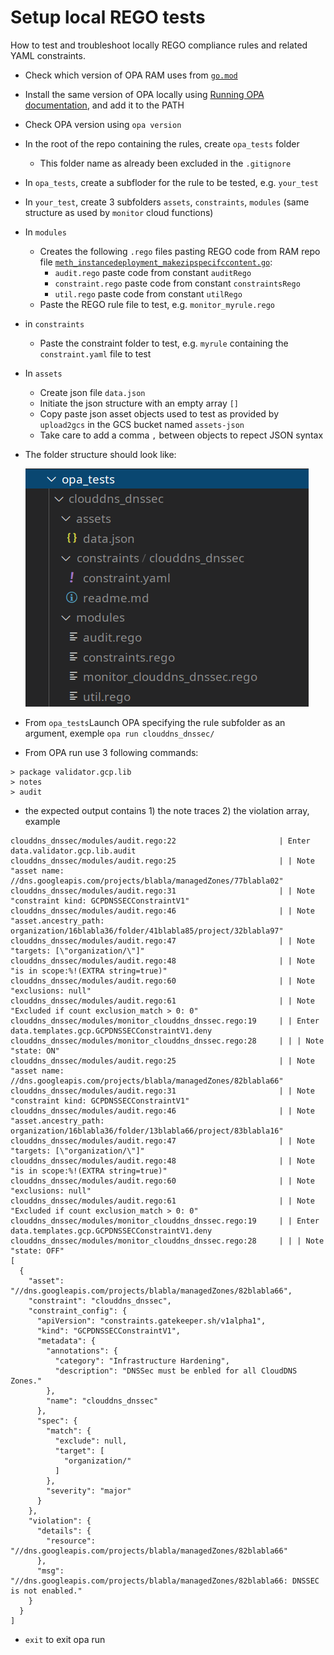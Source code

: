 # Setup local REGO tests

How to test and troubleshoot locally REGO compliance rules and related YAML constraints.

- Check which version of OPA RAM uses from [`go.mod`](https://github.com/BrunoReboul/ram/blob/master/go.mod)
- Install the same version of OPA locally using [Running OPA documentation](https://www.openpolicyagent.org/docs/latest/#running-opa), and add it to the PATH
- Check OPA version using `opa version`
- In the root of the repo containing the rules, create `opa_tests` folder
  - This folder name as already been excluded in the `.gitignore`
- In `opa_tests`, create a subfloder for the rule to be tested, e.g. `your_test`
- In `your_test`, create 3 subfolders `assets`, `constraints`, `modules` (same structure as used by `monitor` cloud functions)
- In `modules`
  - Creates the following `.rego` files pasting REGO code from RAM repo file [`meth_instancedeployment_makezipspecifccontent.go`](https://github.com/BrunoReboul/ram/blob/master/services/monitor/meth_instancedeployment_makezipspecifccontent.go):
    - `audit.rego` paste code from constant `auditRego`
    - `constraint.rego` paste code from constant `constraintsRego`
    - `util.rego` paste code from constant `utilRego`
  - Paste the REGO rule file to test, e.g. `monitor_myrule.rego`
- in `constraints`
  - Paste the constraint folder to test, e.g. `myrule` containing the `constraint.yaml` file to test
- In `assets`
  - Create json file `data.json`
  - Initiate the json structure with an empty array `[]`
  - Copy paste json asset objects used to test as provided by `upload2gcs` in the GCS bucket named `assets-json`
  - Take care to add a comma `,` between objects to repect JSON syntax
- The folder structure should look like:

  ![folder structure](images/test_rego_locally_folder_structure.png "files and folder strcuture to test REGO locally")
- From `opa_tests`Launch OPA specifying the rule subfolder as an argument, exemple `opa run clouddns_dnssec/`
- From OPA run use 3 following commands:

```opa
> package validator.gcp.lib
> notes
> audit
```

- the expected output contains 1) the note traces 2) the violation array, example

```opa
clouddns_dnssec/modules/audit.rego:22                       | Enter data.validator.gcp.lib.audit
clouddns_dnssec/modules/audit.rego:25                       | | Note "asset name: //dns.googleapis.com/projects/blabla/managedZones/77blabla02"
clouddns_dnssec/modules/audit.rego:31                       | | Note "constraint kind: GCPDNSSECConstraintV1"
clouddns_dnssec/modules/audit.rego:46                       | | Note "asset.ancestry_path: organization/16blabla36/folder/41blabla85/project/32blabla97"
clouddns_dnssec/modules/audit.rego:47                       | | Note "targets: [\"organization/\"]"
clouddns_dnssec/modules/audit.rego:48                       | | Note "is in scope:%!(EXTRA string=true)"
clouddns_dnssec/modules/audit.rego:60                       | | Note "exclusions: null"
clouddns_dnssec/modules/audit.rego:61                       | | Note "Excluded if count exclusion_match > 0: 0"
clouddns_dnssec/modules/monitor_clouddns_dnssec.rego:19     | | Enter data.templates.gcp.GCPDNSSECConstraintV1.deny
clouddns_dnssec/modules/monitor_clouddns_dnssec.rego:28     | | | Note "state: ON"
clouddns_dnssec/modules/audit.rego:25                       | | Note "asset name: //dns.googleapis.com/projects/blabla/managedZones/82blabla66"
clouddns_dnssec/modules/audit.rego:31                       | | Note "constraint kind: GCPDNSSECConstraintV1"
clouddns_dnssec/modules/audit.rego:46                       | | Note "asset.ancestry_path: organization/16blabla36/folder/13blabla66/project/83blabla16"
clouddns_dnssec/modules/audit.rego:47                       | | Note "targets: [\"organization/\"]"
clouddns_dnssec/modules/audit.rego:48                       | | Note "is in scope:%!(EXTRA string=true)"
clouddns_dnssec/modules/audit.rego:60                       | | Note "exclusions: null"
clouddns_dnssec/modules/audit.rego:61                       | | Note "Excluded if count exclusion_match > 0: 0"
clouddns_dnssec/modules/monitor_clouddns_dnssec.rego:19     | | Enter data.templates.gcp.GCPDNSSECConstraintV1.deny
clouddns_dnssec/modules/monitor_clouddns_dnssec.rego:28     | | | Note "state: OFF"
[
  {
    "asset": "//dns.googleapis.com/projects/blabla/managedZones/82blabla66",
    "constraint": "clouddns_dnssec",
    "constraint_config": {
      "apiVersion": "constraints.gatekeeper.sh/v1alpha1",
      "kind": "GCPDNSSECConstraintV1",
      "metadata": {
        "annotations": {
          "category": "Infrastructure Hardening",
          "description": "DNSSec must be enbled for all CloudDNS Zones."
        },
        "name": "clouddns_dnssec"
      },
      "spec": {
        "match": {
          "exclude": null,
          "target": [
            "organization/"
          ]
        },
        "severity": "major"
      }
    },
    "violation": {
      "details": {
        "resource": "//dns.googleapis.com/projects/blabla/managedZones/82blabla66"
      },
      "msg": "//dns.googleapis.com/projects/blabla/managedZones/82blabla66: DNSSEC is not enabled."
    }
  }
]
```

- `exit` to exit opa run
